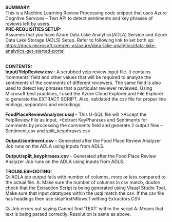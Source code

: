 <b>SUMMARY:</b> <br/>
This is a Machine Learning Review Processing code snippet that uses Azure Cognitve Services – Text API to detect sentiments and key phrases of reviews left by users. 
<br/><b>PRE-REQUISITIES SETUP:</b> <br/>
Assumes that you have Azure Data Lake Analytics(ADLA) Service and Azure Data Lake Storage (ADLS) Setup. Refer to following link to set both up: https://docs.microsoft.com/en-us/azure/data-lake-analytics/data-lake-analytics-get-started-portal

<br/><b>CONTENTS: </b><br/>
<b>Input/YelpReview.csv </b> : A scrubbed yelp review input file. It contains ‘comments’ field and other values that will be required to analyze the sentiments of the comments of different reviewers. The same field is also used to detect key phrases that a particular reviewer reviewed.
Using Microsoft best practices, I used the Azure Cloud Explorer and File Explorer to generate the EXTRACT SCRIPT. Also, validated the csv file for proper line endings, separators and encodings.

<b>FoodPlaceReviewAnalyzer.usql </b> –  This U-SQL file will >Accept the YelpReview File as input, >Extract KeyPharases and Sentiments for comments by processing the comments field and generate 2 output files – Sentiment.csv and split_keyphrases.csv

<b>Output/sentiment.csv</b> – Generated after the Food Place Review Analyzer Job runs on the ADLA using inputs from ADLS.

<b>Output/split_keyphrases.csv</b> - Generated after the Food Place Review Analyzer Job runs on the ADLA using inputs from ADLS.

<b>TROUBLESHOOTING:</b> <br/>
Q: ADLA job output fails with number of columns, more or less compared to the actual file.
A: Make sure the number of columns in csv match, double check that the Extraction Script is being generated using Visual Studio Tool. Make sure that input datatypes within the usql match the csv. If the csv file has headings then use skipFirstNRows:1 withing Extractors.CSV

Q: Job errors out saying Cannot find ‘TEXT’ within the script
A: Means that text is being parsed correctly. Resolution is same as above.
